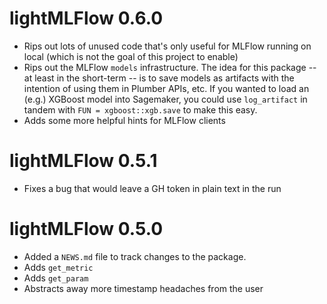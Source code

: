 # lightMLFlow 0.6.0

* Rips out lots of unused code that's only useful for MLFlow running on local (which is not the goal of this project to enable)
* Rips out the MLFlow `models` infrastructure. The idea for this package -- at least in the short-term -- is to save models as artifacts with the intention of using them in Plumber APIs, etc. If you wanted to load an (e.g.) XGBoost model into Sagemaker, you could use `log_artifact` in tandem with `FUN = xgboost::xgb.save` to make this easy.
* Adds some more helpful hints for MLFlow clients

# lightMLFlow 0.5.1

* Fixes a bug that would leave a GH token in plain text in the run

# lightMLFlow 0.5.0

* Added a `NEWS.md` file to track changes to the package.
* Adds `get_metric`
* Adds `get_param`
* Abstracts away more timestamp headaches from the user
